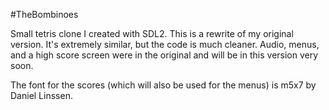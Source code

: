 #TheBombinoes

Small tetris clone I created with SDL2. This is a rewrite of my original version. It's extremely similar, but the code is much cleaner. Audio, menus, and a high score screen were in the original and will be in this version very soon. 

The font for the scores (which will also be used for the menus) is m5x7 by Daniel Linssen.
